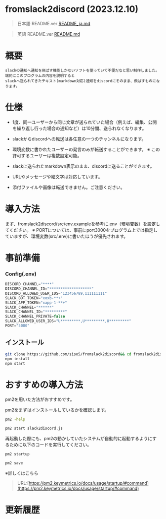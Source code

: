 
# fromslack2discord (2023.12.10)

> 日本語 README.ver 
>[README_ja.md](README_ja.md)

> 英語 README.ver
> [README.md](README.md)


# 概要
```
slackの通知へ通知を飛ばす機能しかないソフトを使っていて不便だなと思い制作しました。
端的にこのプログラムの内容を説明すると
slackへ送られてきたテキスト(markdown対応)通知をdiscordにそのまま、飛ばすものになります。
```

# 仕様
- 1度、同一ユーザーから同じ文章が送られていた場合（例えば、編集、公開を繰り返し行った場合の通知など）は10分間、送られなくなります。

- slackからdiscordへの転送は各任意の一つのチャンネルになります。

- 環境変数に書かれたユーザーの発言のみが転送することができます。
※ この許可するユーザーは複数設定可能。
- slackに送られたmarkdown表示のまま、discordに送ることができます。

- URLやメッセージや絵文字は対応しています。

- 添付ファイルや画像は転送できません。ご注意ください。

# 導入方法
まず、fromslack2discord/src/env.exampleを参考に.env（環境変数）を設定してください。
※ PORTについては、事前にport3000をプログラム上では指定していますが、環境変数(src/.env)に書いたほうが優先されます。

# 事前準備


### Config(.env)
```javascript
DISCORD_CHANNEL="****"
DISCORD_CHANNEL_ID="*******************"
DISCORD_ALLOWED_USER_IDS="123456789,111111111"
SLACK_BOT_TOKEN="xoxb-**+"
SLACK_APP_TOKEN="xapp-1-**+"
SLACK_CHANNEL="******"
SLACK_CHANNEL_ID="*********"
SLACK_CHANNEL_PRIVATE=false
SLACK_ALLOWED_USER_IDS="U*********,U*********,U*********"
PORT="5000"
```

## インストール
```sh
git clone https://github.com/siso5/fromslack2discord&& cd fromslack2discord
npm install
npm start
```

# おすすめの導入方法

pm2を用いた方法がおすすめです。

pm2をまずはインストールしているかを確認します。
```sh
pm2 -help
```

```sh
pm2 start slack2discord.js
```

再起動した際にも、pm2の動かしていたシステムが自動的に起動するようにするために以下のコードを実行してください。


```sh
pm2 startup
```
```sh
pm2 save
```

※詳しくはこちら
> URL:[https://pm2.keymetrics.io/docs/usage/startup/#command](https://pm2.keymetrics.io/docs/usage/startup/#command)

# 更新履歴
